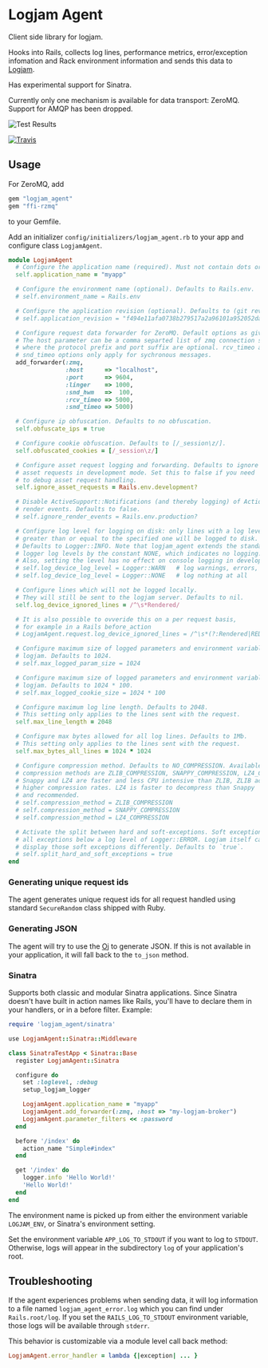 # Logjam Agent

Client side library for logjam.

Hooks into Rails, collects log lines, performance metrics, error/exception infomation and Rack
environment information and sends this data to [Logjam](https://github.com/skaes/logjam_app).

Has experimental support for Sinatra.

Currently only one mechanism is available for data transport:
ZeroMQ. Support for AMQP has been dropped.


![Test Results](https://github.com/skaes/logjam_agent/actions/workflows/run-tests.yml/badge.svg)

[![Travis](https://travis-ci.org/skaes/logjam_agent.svg?branch=master)](https://travis-ci.org/github/skaes/logjam_agent)


## Usage

For ZeroMQ, add

```ruby
gem "logjam_agent"
gem "ffi-rzmq"
```

to your Gemfile.

Add an initializer `config/initializers/logjam_agent.rb` to your app
and configure class `LogjamAgent`.

```ruby
module LogjamAgent
  # Configure the application name (required). Must not contain dots or hyphens.
  self.application_name = "myapp"

  # Configure the environment name (optional). Defaults to Rails.env.
  # self.environment_name = Rails.env

  # Configure the application revision (optional). Defaults to (git rev-parse HEAD).
  # self.application_revision = "f494e11afa0738b279517a2a96101a952052da5d"

  # Configure request data forwarder for ZeroMQ. Default options as given below.
  # The host parameter can be a comma separted list of zmq connection specifictions,
  # where the protocol prefix and port suffix are optional. rcv_timeo and
  # snd_timeo options only apply for sychronous messages.
  add_forwarder(:zmq,
                :host      => "localhost",
                :port      => 9604,
                :linger    => 1000,
                :snd_hwm   =>  100,
                :rcv_timeo => 5000,
                :snd_timeo => 5000)

  # Configure ip obfuscation. Defaults to no obfuscation.
  self.obfuscate_ips = true

  # Configure cookie obfuscation. Defaults to [/_session\z/].
  self.obfuscated_cookies = [/_session\z/]

  # Configure asset request logging and forwarding. Defaults to ignore
  # asset requests in development mode. Set this to false if you need
  # to debug asset request handling.
  self.ignore_asset_requests = Rails.env.development?

  # Disable ActiveSupport::Notifications (and thereby logging) of ActionView
  # render events. Defaults to false.
  # self.ignore_render_events = Rails.env.production?

  # Configure log level for logging on disk: only lines with a log level
  # greater than or equal to the specified one will be logged to disk.
  # Defaults to Logger::INFO. Note that logjam_agent extends the standard
  # logger log levels by the constant NONE, which indicates no logging.
  # Also, setting the level has no effect on console logging in development.
  # self.log_device_log_level = Logger::WARN   # log warnings, errors, fatals and unknown log messages
  # self.log_device_log_level = Logger::NONE   # log nothing at all

  # Configure lines which will not be logged locally.
  # They will still be sent to the logjam server. Defaults to nil.
  self.log_device_ignored_lines = /^\s*Rendered/

  # It is also possible to ovveride this on a per request basis,
  # for example in a Rails before_action
  # LogjamAgent.request.log_device_ignored_lines = /^\s*(?:Rendered|REDIS)/

  # Configure maximum size of logged parameters and environment variables sent to
  # logjam. Defaults to 1024.
  # self.max_logged_param_size = 1024

  # Configure maximum size of logged parameters and environment variables sent to
  # logjam. Defaults to 1024 * 100.
  # self.max_logged_cookie_size = 1024 * 100

  # Configure maximum log line length. Defaults to 2048.
  # This setting only applies to the lines sent with the request.
  self.max_line_length = 2048

  # Configure max bytes allowed for all log lines. Defaults to 1Mb.
  # This setting only applies to the lines sent with the request.
  self.max_bytes_all_lines = 1024 * 1024

  # Configure compression method. Defaults to NO_COMPRESSION. Available
  # compression methods are ZLIB_COMPRESSION, SNAPPY_COMPRESSION, LZ4_COMPRESSION.
  # Snappy and LZ4 are faster and less CPU intensive than ZLIB, ZLIB achieves
  # higher compression rates. LZ4 is faster to decompress than Snappy
  # and recommended.
  # self.compression_method = ZLIB_COMPRESSION
  # self.compression_method = SNAPPY_COMPRESSION
  # self.compression_method = LZ4_COMPRESSION

  # Activate the split between hard and soft-exceptions. Soft exceptions are
  # all exceptions below a log level of Logger::ERROR. Logjam itself can then
  # display those soft exceptions differently. Defaults to `true`.
  # self.split_hard_and_soft_exceptions = true
end
```

### Generating unique request ids

The agent generates unique request ids for all request handled using standard
`SecureRandom` class shipped with Ruby.

### Generating JSON

The agent will try to use the [Oj](https://github.com/ohler55/oj) to
generate JSON. If this is not available in your application, it will
fall back to the `to_json` method.


### Sinatra

Supports both classic and modular Sinatra applications. Since Sinatra doesn't have built
in action names like Rails, you'll have to declare them in your handlers, or in a before
filter. Example:

```ruby
require 'logjam_agent/sinatra'

use LogjamAgent::Sinatra::Middleware

class SinatraTestApp < Sinatra::Base
  register LogjamAgent::Sinatra

  configure do
    set :loglevel, :debug
    setup_logjam_logger

    LogjamAgent.application_name = "myapp"
    LogjamAgent.add_forwarder(:zmq, :host => "my-logjam-broker")
    LogjamAgent.parameter_filters << :password
  end

  before '/index' do
    action_name "Simple#index"
  end

  get '/index' do
    logger.info 'Hello World!'
    'Hello World!'
  end
end
```

The environment name is picked up from either the environment variable `LOGJAM_ENV`, or
Sinatra's environment setting.

Set the environment variable `APP_LOG_TO_STDOUT` if you want to log to `STDOUT`.
Otherwise, logs will appear in the subdirectory `log` of your application's root.


## Troubleshooting

If the agent experiences problems when sending data, it will log information to a file named
`logjam_agent_error.log` which you can find under `Rails.root/log`.
If you set the `RAILS_LOG_TO_STDOUT` environment variable, those logs will be available through `stderr`.

This behavior is customizable via a module level call back method:

```ruby
LogjamAgent.error_handler = lambda {|exception| ... }
```
